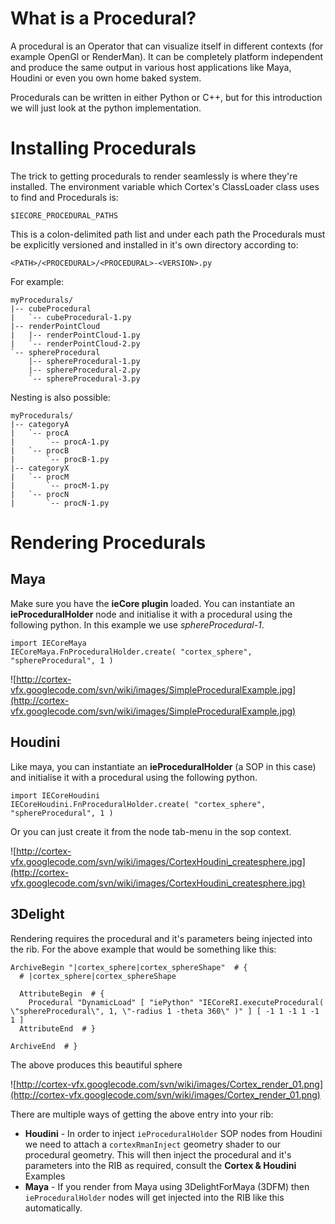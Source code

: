 # What is a Procedural? #
A procedural is an Operator that can visualize itself in different contexts (for example OpenGl or RenderMan). It can be completely platform independent and produce the same output in various host applications like Maya, Houdini or even you own home baked system.

Procedurals can be written in either Python or C++, but for this introduction we will just look at the python implementation.

# Installing Procedurals #

The trick to getting procedurals to render seamlessly is where they're installed. The environment variable which Cortex's ClassLoader class uses to find and Procedurals is:

`$IECORE_PROCEDURAL_PATHS`

This is a colon-delimited path list and under each path the Procedurals must be explicitly versioned and installed in it's own directory according to:

`<PATH>/<PROCEDURAL>/<PROCEDURAL>-<VERSION>.py`

For example:
```
myProcedurals/
|-- cubeProcedural
|   `-- cubeProcedural-1.py
|-- renderPointCloud
|   |-- renderPointCloud-1.py
|   `-- renderPointCloud-2.py
`-- sphereProcedural
    |-- sphereProcedural-1.py
    |-- sphereProcedural-2.py
    `-- sphereProcedural-3.py
```

Nesting is also possible:

```
myProcedurals/
|-- categoryA
|   `-- procA
|       `-- procA-1.py
|   `-- procB
|       `-- procB-1.py
|-- categoryX
|   `-- procM
|       `-- procM-1.py
|   `-- procN
|       `-- procN-1.py

```

# Rendering Procedurals #
## Maya ##
Make sure you have the **ieCore plugin** loaded. You can instantiate an **ieProceduralHolder** node and initialise it with a procedural using the following python. In this example we use _sphereProcedural-1_.
```
import IECoreMaya
IECoreMaya.FnProceduralHolder.create( "cortex_sphere", "sphereProcedural", 1 )
```
![http://cortex-vfx.googlecode.com/svn/wiki/images/SimpleProceduralExample.jpg](http://cortex-vfx.googlecode.com/svn/wiki/images/SimpleProceduralExample.jpg)
## Houdini ##
Like maya, you can instantiate an **ieProceduralHolder** (a SOP in this case) and initialise it with a procedural using the following python.
```
import IECoreHoudini
IECoreHoudini.FnProceduralHolder.create( "cortex_sphere", "sphereProcedural", 1 )
```
Or you can just create it from the node tab-menu in the sop context.

![http://cortex-vfx.googlecode.com/svn/wiki/images/CortexHoudini_createsphere.jpg](http://cortex-vfx.googlecode.com/svn/wiki/images/CortexHoudini_createsphere.jpg)

## 3Delight ##

Rendering requires the procedural and it's parameters being injected into the rib. For the above example that would be something like this:
```
ArchiveBegin "|cortex_sphere|cortex_sphereShape"  # {
  # |cortex_sphere|cortex_sphereShape

  AttributeBegin  # {
    Procedural "DynamicLoad" [ "iePython" "IECoreRI.executeProcedural( \"sphereProcedural\", 1, \"-radius 1 -theta 360\" )" ] [ -1 1 -1 1 -1 1 ] 
  AttributeEnd  # }

ArchiveEnd  # }

```

The above produces this beautiful sphere

![http://cortex-vfx.googlecode.com/svn/wiki/images/Cortex_render_01.png](http://cortex-vfx.googlecode.com/svn/wiki/images/Cortex_render_01.png)

There are multiple ways of getting the above entry into your rib:

  * **Houdini** - In order to inject `ieProceduralHolder` SOP nodes from Houdini we need to attach a `cortexRmanInject` geometry shader to our procedural geometry. This will then inject the procedural and it's parameters into the RIB as required, consult the **Cortex & Houdini** Examples
  * **Maya** - If you render from Maya using 3DelightForMaya (3DFM) then `ieProceduralHolder` nodes will get injected into the RIB like this automatically.